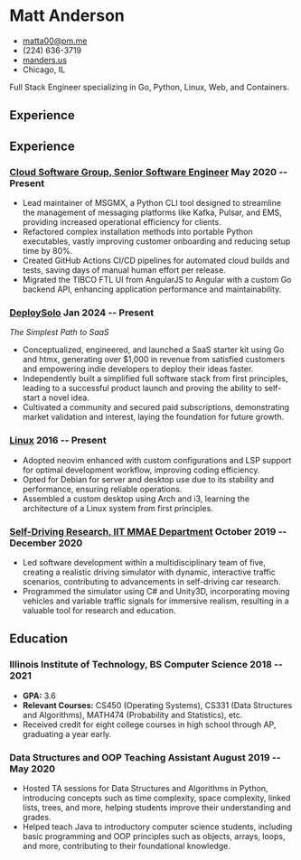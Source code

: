 # Matt Anderson

- <matta00@pm.me>
- (224) 636-3719
- [manders.us](https://www.manders.us/)
- Chicago, IL

Full Stack Engineer specializing in Go, Python, Linux, Web, and Containers.

## Experience

## Experience

### [Cloud Software Group, Senior Software Engineer](https://www.cloud.com/) <span>May 2020 -- Present</span>

- Lead maintainer of MSGMX, a Python CLI tool designed to streamline the management of messaging platforms like Kafka, Pulsar, and EMS, providing increased operational efficiency for clients.
- Refactored complex installation methods into portable Python executables, vastly improving customer onboarding and reducing setup time by 80%.
- Created GitHub Actions CI/CD pipelines for automated cloud builds and tests, saving days of manual human effort per release.
- Migrated the TIBCO FTL UI from AngularJS to Angular with a custom Go backend API, enhancing application performance and maintainability.

### [DeploySolo](https://deploysolo.com) <span>Jan 2024 -- Present</span>

*The Simplest Path to SaaS*

- Conceptualized, engineered, and launched a SaaS starter kit using Go and htmx, generating over $1,000 in revenue from satisfied customers and empowering indie developers to deploy their ideas faster.
- Independently built a simplified full software stack from first principles, leading to a successful product launch and proving the ability to self-start a novel idea.
- Cultivated a community and secured paid subscriptions, demonstrating market validation and interest, laying the foundation for future growth.

### [Linux](https://github.com/mannders00/dotfiles) <span>2016 -- Present</span>

- Adopted neovim enhanced with custom configurations and LSP support for optimal development workflow, improving coding efficiency.
- Opted for Debian for server and desktop use due to its stability and performance, ensuring reliable operations.
- Assembled a custom desktop using Arch and i3, learning the architecture of a Linux system from first principles.

### [Self-Driving Research, IIT MMAE Department](https://manders.us/project/driving-simulator) <span>October 2019 -- December 2020</span>

- Led software development within a multidisciplinary team of five, creating a realistic driving simulator with dynamic, interactive traffic scenarios, contributing to advancements in self-driving car research.
- Programmed the simulator using C# and Unity3D, incorporating moving vehicles and variable traffic signals for immersive realism, resulting in a valuable tool for research and education.

## Education

### Illinois Institute of Technology, BS Computer Science <span>2018 -- 2021</span>

- **GPA:** 3.6
- **Relevant Courses:** CS450 (Operating Systems), CS331 (Data Structures and Algorithms), MATH474 (Probability and Statistics), etc.
- Received credit for eight college courses in high school through AP, graduating a year early.

### Data Structures and OOP Teaching Assistant <span>August 2019 -- May 2020</span>

- Hosted TA sessions for Data Structures and Algorithms in Python, introducing concepts such as time complexity, space complexity, linked lists, trees, and more, helping students improve their understanding and grades.
- Helped teach Java to introductory computer science students, including basic programming and OOP principles such as objects, arrays, loops, and more, contributing to their foundational knowledge.

